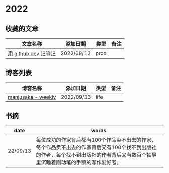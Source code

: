 # 2022



## 收藏的文章

| 文章名称 | 添加日期 | 类型 | 备注 |
| ------- | ------- | ---- | ---- |
| [用 github.dev 记笔记](https://news.ycombinator.com/item?id=32152935) | 2022/09/13 | prod | |

## 博客列表

| 博客名称 | 添加日期 | 类型 | 备注 |
| ------- | ------- | ---- | ---- |
| [manjusaka - weekly](https://manjusaka.itscoder.com/weekly) | 2022/09/13 | life | |


## 书摘

|   date   |  words  |
| -------- | ------- |
| 22/09/13 | 每位成功的作家背后都有100个作品卖不出去的作家，每个作品卖不出去的作家背后又有100个找不到出版社的作者，每个找不到出版社的作者背后又有数百个抽屉里沉睡着刚动笔的手稿的写作爱好者。 |
